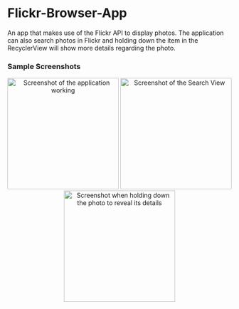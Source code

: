# Flickr-Browser-App
An app that makes use of the Flickr API to display photos. The application can also search photos in Flickr and holding down the item in the RecyclerView will show more details regarding the photo. 

### Sample Screenshots
<p align="center">
  <img src="https://lh4.googleusercontent.com/ANJYB3SXTinaG9NmXD73FrHP19ILOxdcw11JXSEJAtdQwahUJVB9124cIoBysXrDlC2j6diY9eNVU1otdYo7=w1920-h978" width="250" alt="Screenshot of the application working">
  <img src="https://lh6.googleusercontent.com/keGvoBmYSr49GyHQPmkf0g02Mx54ET-H2uLep-TxbEWACuOkOEfhHX0CWXxbNwQAEUcnC2bP-pXSMqkW8uKS=w1920-h978" width="250" alt="Screenshot of the Search View">
  <img src="https://lh4.googleusercontent.com/FII-gu6XvL2GTFVUMxJ7R_IQSVZEMdNlF9sZ30mq2UrYEUvImdZ4N71AB4aXzR__WirOQe1aukLgZ8lCJFQm=w1920-h978" width="250" alt="Screenshot when holding down the photo to reveal its details">
</p>
